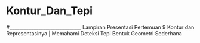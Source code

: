 # Kontur_Dan_Tepi
#______________________________
Lampiran Presentasi Pertemuan 9 Kontur dan Representasinya | Memahami Deteksi Tepi Bentuk Geometri Sederhana
